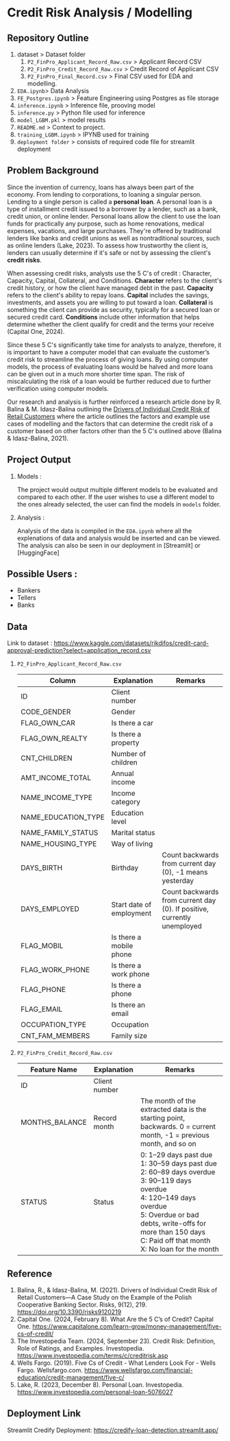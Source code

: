 # Credit Risk Analysis / Modelling

## Repository Outline

1. dataset > Dataset folder
    1. `P2_FinPro_Applicant_Record_Raw.csv` > Applicant Record CSV
    2. `P2_FinPro_Credit_Record_Raw.csv` > Credit Record of Applicant CSV
    3. `P2_FinPro_Final_Record.csv` > Final CSV used for EDA and modelling.
2. `EDA.ipynb`> Data Analysis
3. `FE_Postgres.ipynb` > Feature Engineering using Postgres as file storage
4. `inference.ipynb` > Inference file, prooving model
5. `inference.py` > Python file used for inference
6. `model_LGBM.pkl` > model results
7. `README.md` > Context to project.
8. `training_LGBM.ipynb` > IPYNB used for training
9. `deployment folder` > consists of required code file for streamlit deployment

## Problem Background

Since the invention of currency, loans has always been part of the economy. From lending to corporations, to loaning a singular person. Lending to a single person is called a **personal loan**. A personal loan is a type of installment credit issued to a borrower by a lender, such as a bank, credit union, or online lender. Personal loans allow the client to use the loan funds for practically any purpose, such as home renovations, medical expenses, vacations, and large purchases. They're offered by traditional lenders like banks and credit unions as well as nontraditional sources, such as online lenders (Lake, 2023). To assess how trustworthy the client is, lenders can usually determine if it's safe or not by assessing the client's **credit risks**.

When assessing credit risks, analysts use the 5 C's of credit : Character, Capacity, Capital, Collateral, and Conditions. **Character** refers to the client's credit history, or how the client have managed debt in the past. **Capacity** refers to the client's ability to repay loans. **Capital** includes the savings, investments, and assets you are willing to put toward a loan. **Collateral** is something the client can provide as security, typically for a secured loan or secured credit card. **Conditions** include other information that helps determine whether the client qualify for credit and the terms your receive (Capital One, 2024).

Since these 5 C's significantly take time for analysts to analyze, therefore, it is important to have a computer model that can evaluate the customer’s credit risk to streamline the process of giving loans. By using computer models, the process of evaluating loans would be halved and more loans can be given out in a much more shorter time span. The risk of miscalculating the risk of a loan would be further reduced due to further verification using computer models.

Our research and analysis is further reinforced a research article done by R. Balina & M. Idasz-Balina outlining the [Drivers of Individual Credit Risk of Retail Customers](https://doi.org/10.3390/risks9120219) where the article outlines the factors and example use cases of modelling and the factors that can determine the credit risk of a customer based on other factors other than the 5 C's outlined above (Balina & Idasz-Balina, 2021).

## Project Output

1. Models :

    The project would output multiple different models to be evaluated and compared to each other. If the user wishes to use a different model to the ones already selected, the user can find the models in `models` folder.

2. Analysis :

    Analysis of the data is compiled in the `EDA.ipynb` where all the explenations of data and analysis would be inserted and can be viewed. The analysis can also be seen in our deployment in [Streamlit] or [HuggingFace]

## Possible Users :

- Bankers
- Tellers
- Banks

## Data

Link to dataset : https://www.kaggle.com/datasets/rikdifos/credit-card-approval-prediction?select=application_record.csv

1. `P2_FinPro_Applicant_Record_Raw.csv`

    | Column              | Explanation              | Remarks                                                                 |
    |---------------------|--------------------------|-------------------------------------------------------------------------|
    | ID                  | Client number            |                                                                         |
    | CODE_GENDER         | Gender                   |                                                                         |
    | FLAG_OWN_CAR        | Is there a car           |                                                                         |
    | FLAG_OWN_REALTY     | Is there a property      |                                                                         |
    | CNT_CHILDREN        | Number of children       |                                                                         |
    | AMT_INCOME_TOTAL    | Annual income            |                                                                         |
    | NAME_INCOME_TYPE    | Income category          |                                                                         |
    | NAME_EDUCATION_TYPE | Education level          |                                                                         |
    | NAME_FAMILY_STATUS  | Marital status           |                                                                         |
    | NAME_HOUSING_TYPE   | Way of living            |                                                                         |
    | DAYS_BIRTH          | Birthday                 | Count backwards from current day (0), -1 means yesterday                |
    | DAYS_EMPLOYED       | Start date of employment | Count backwards from current day (0). If positive, currently unemployed |
    | FLAG_MOBIL          | Is there a mobile phone  |                                                                         |
    | FLAG_WORK_PHONE     | Is there a work phone    |                                                                         |
    | FLAG_PHONE          | Is there a phone         |                                                                         |
    | FLAG_EMAIL          | Is there an email        |                                                                         |
    | OCCUPATION_TYPE     | Occupation               |                                                                         |
    | CNT_FAM_MEMBERS     | Family size              |                                                                         |

2. `P2_FinPro_Credit_Record_Raw.csv`

    | Feature Name     | Explanation     | Remarks                                                                             |
    |------------------|-----------------|-------------------------------------------------------------------------------------|
    | ID               | Client number   |                                                                                     |
    | MONTHS_BALANCE   | Record month    | The month of the extracted data is the starting point, backwards. 0 = current month, -1 = previous month, and so on            |
    | STATUS           | Status          | 0: 1–29 days past due<br>1: 30–59 days past due<br>2: 60–89 days overdue<br>3: 90–119 days overdue<br>4: 120–149 days overdue<br>5: Overdue or bad debts, write-offs for more than 150 days<br>C: Paid off that month<br>X: No loan for the month |

## Reference

1.  Balina, R., & Idasz-Balina, M. (2021). Drivers of Individual Credit Risk of Retail Customers—A Case Study on the Example of the Polish Cooperative Banking Sector. Risks, 9(12), 219. https://doi.org/10.3390/risks9120219
2.  Capital One. (2024, February 8). What Are the 5 C’s of Credit? Capital One. https://www.capitalone.com/learn-grow/money-management/five-cs-of-credit/
3.  The Investopedia Team. (2024, September 23). Credit Risk: Definition, Role of Ratings, and Examples. Investopedia. https://www.investopedia.com/terms/c/creditrisk.asp
4.  Wells Fargo. (2019). Five Cs of Credit - What Lenders Look For - Wells Fargo. Wellsfargo.com. https://www.wellsfargo.com/financial-education/credit-management/five-c/
5. Lake, R. (2023, December 8). Personal Loan. Investopedia. https://www.investopedia.com/personal-loan-5076027

## Deployment Link
Streamlit Credify Deployment: https://credify-loan-detection.streamlit.app/

